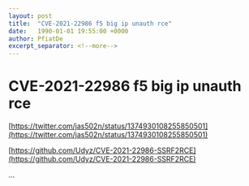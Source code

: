 ```yaml
---
layout: post
title:  "CVE-2021-22986 f5 big ip unauth rce"
date:   1990-01-01 19:55:00 +0000
author: PfiatDe
excerpt_separator: <!--more-->
---
```


# CVE-2021-22986 f5 big ip unauth rce

[https://twitter.com/jas502n/status/1374930108255850501](https://twitter.com/jas502n/status/1374930108255850501)

[https://github.com/Udyz/CVE-2021-22986-SSRF2RCE](https://github.com/Udyz/CVE-2021-22986-SSRF2RCE)

...
<!--more-->
